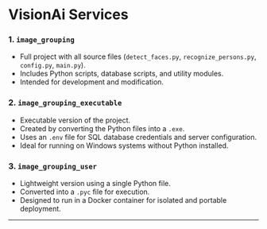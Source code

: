 # VisionAi Services

### 1. `image_grouping`
- Full project with all source files (`detect_faces.py`, `recognize_persons.py`, `config.py`, `main.py`).
- Includes Python scripts, database scripts, and utility modules.
- Intended for development and modification.

### 2. `image_grouping_executable`
- Executable version of the project.
- Created by converting the Python files into a `.exe`.
- Uses an `.env` file for SQL database credentials and server configuration.
- Ideal for running on Windows systems without Python installed.

### 3. `image_grouping_user`
- Lightweight version using a single Python file.
- Converted into a `.pyc` file for execution.
- Designed to run in a Docker container for isolated and portable deployment.

---
